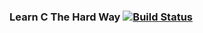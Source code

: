 ### Learn C The Hard Way [![Build Status](https://travis-ci.org/fill1890/lcthwlib.svg?branch=master)](https://travis-ci.org/fill1890/lcthwlib)


